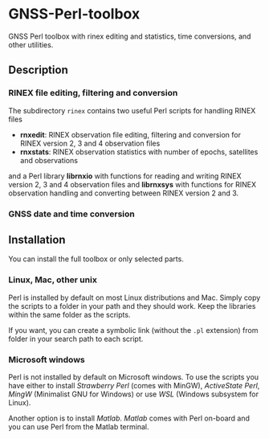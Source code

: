 # GNSS-Perl-toolbox
GNSS Perl toolbox with rinex editing and statistics, time conversions, and other utilities.

## Description

### RINEX file editing, filtering and conversion

The subdirectory `rinex` contains two useful Perl scripts for handling RINEX files

- **rnxedit**: RINEX observation file editing, filtering and conversion for RINEX version 2, 3 and 4 observation files
- **rnxstats**: RINEX observation statistics with number of epochs, satellites and observations

and a Perl library **librnxio** with functions for reading and writing RINEX version 2, 3 and 4 observation files and **librnxsys** with functions for RINEX observation handling and converting between RINEX version 2 and 3.

### GNSS date and time conversion

## Installation

You can install the full toolbox or only selected parts.

### Linux, Mac, other unix

Perl is installed by default on most Linux distributions and Mac. Simply copy the scripts to a folder in your path and they should work. Keep the libraries within the same folder as the scripts.

If you want, you can create a symbolic link (without the `.pl` extension) from folder in your search path to each script.

### Microsoft windows

Perl is not installed by default on Microsoft windows. To use the scripts you have either to install *Strawberry Perl* (comes with MinGW), *ActiveState Perl*, *MingW* (Minimalist GNU for Windows) or use *WSL* (Windows subsystem for Linux).

Another option is to install *Matlab*. *Matlab* comes with Perl on-board and you can use Perl from the Matlab terminal.

